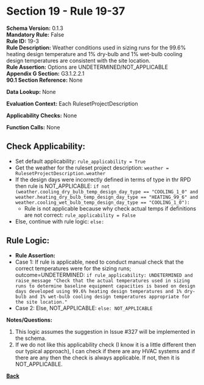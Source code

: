 # Section 19 - Rule 19-37 
**Schema Version:** 0.1.3  
**Mandatory Rule:** False    
**Rule ID:** 19-3     
**Rule Description:** Weather conditions used in sizing runs for the 99.6% heating design temperature and 1% dry-bulb and 1% wet-bulb cooling design temperatures are consistent with the site location.    
**Rule Assertion:** Options are UNDETERMINED/NOT_APPLICABLE     
**Appendix G Section:** G3.1.2.2.1      
**90.1 Section Reference:** None  

**Data Lookup:** None  

**Evaluation Context:** Each RulesetProjectDescription

**Applicability Checks:** None  

**Function Calls:**  None

## Check Applicability:
- Set default applicability: `rule_applicability = True`  
- Get the weather for the ruleset project description: `weather = RulesetProjectDescription.weather`  
- If the design days were incorrectly defined in terms of type in thr RPD then rule is NOT_APPLICABLE: `if not (weather.cooling_dry_bulb_temp_design_day_type == "COOLING_1_0" and weather.heating_dry_bulb_temp_design_day_type == "HEATING_99_6" and weather.cooling_wet_bulb_temp_design_day_type == "COOLING_1_0"):`  
  - Rule is not applicable because why check actual temps if definitions are not correct: `rule_applicability = False`   
- Else, continue with rule logic: `else:`  

## Rule Logic:

- **Rule Assertion:**
- Case 1: If rule is applicable, need to conduct manual check that the correct temperatures were for the sizing runs; outcome=UNDETERMINED:  `if rule_applicability: UNDETERMINED and raise_message "Check that the actual temperatures used in sizing runs to determine baseline equipment capacities is based on design days developed using 99.6% heating design temperatures and 1% dry-bulb and 1% wet-bulb cooling design temperatures appropriate for the site location."`  
- Case 2: Else, NOT_APPLICABLE: `else: NOT_APPLICABLE`

**Notes/Questions:**  
1. This logic assumes the suggestion in Issue #327 will be implemented in the schema.
2. If we do not like this applicability check (I know it is a little different then our typical approach), I can check if there are any HVAC systems and if there are any then the check is always applicable. If not, then it is NOT_APPLICABLE.

**[Back](_toc.md)**